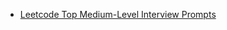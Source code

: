 

 * [Leetcode Top Medium-Level Interview Prompts](https://leetcode.com/problemset/all/?difficulty=Medium&filterByEditorial=true&listId=wpwgkgt)


